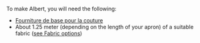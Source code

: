 
To make Albert, you will need the following:

- [Fourniture de base pour la couture](/docs/sewing/basic-sewing-supplies)
- About 1.25 meter (depending on the length of your apron) of a suitable fabric ([see Fabric options](/docs/patterns/albert/fabric))

